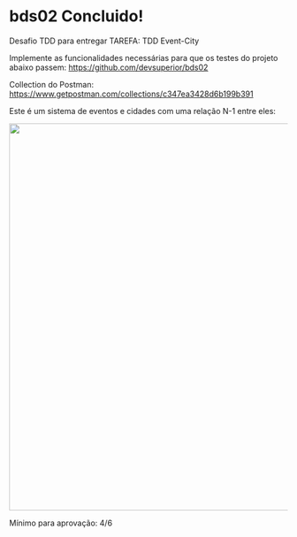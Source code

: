 # bds02 Concluido!

Desafio TDD para entregar
TAREFA: TDD Event-City

Implemente as funcionalidades necessárias para que os testes do projeto abaixo passem:
https://github.com/devsuperior/bds02

Collection do Postman:
https://www.getpostman.com/collections/c347ea3428d6b199b391

Este é um sistema de eventos e cidades com uma relação N-1 entre eles:

<div align="center">
<img src="https://user-images.githubusercontent.com/30321724/141784238-3e4ad065-0fb5-45cd-8042-c848b9e9cde8.PNG" width="700px">
</div>
 
Mínimo para aprovação: 4/6
